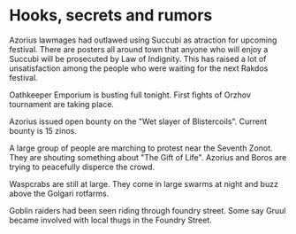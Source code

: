 # Hooks, secrets and rumors

Azorius lawmages had outlawed using Succubi as atraction for upcoming festival.
There are posters all around town that anyone who will enjoy a Succubi will be
prosecuted by Law of Indignity. This has raised a lot of unsatisfaction among
the people who were waiting for the next Rakdos festival.

Oathkeeper Emporium is busting full tonight. First fights of Orzhov tournament
are taking place.

Azorius issued open bounty on the "Wet slayer of Blistercoils". Current bounty is 15 zinos.

A large group of people are marching to protest near the Seventh Zonot. They are shouting
something about "The Gift of Life". Azorius and Boros are trying to peacefully disperce the crowd.

Waspcrabs are still at large. They come in large swarms at night and buzz above the Golgari rotfarms.

Goblin raiders had been seen riding through foundry street. Some say Gruul became involved with local
thugs in the Foundry Street.
